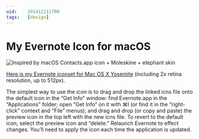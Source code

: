 ```yaml
---
uid:	201412111700
tags:	[design]
---
```


# My Evernote Icon for macOS

![Inspired by macOS Contacts.app icon + Moleskine + elephant skin](https://cmhelmer.com/media/201412111700_1.jpg)

[Here is my Evernote iconset for Mac OS X Yosemite](https://cmhelmer.com/media/Evernote.icns) (including 2x retina resolution, up to 512px).

The simplest way to use the icon is to drag and drop the linked icns file onto the default icon in the “Get Info” window: find Evernote.app in the “Applications” folder; open “Get Info” on it with ⌘I (or find it in the “right-click” context and “File” menus); and drag and drop (or copy and paste) the preview icon in the top left with the new icns file. To revert to the default icon, select the preview icon and “delete.” Relaunch Evernote to effect changes. You’ll need to apply the icon each time the application is updated.

